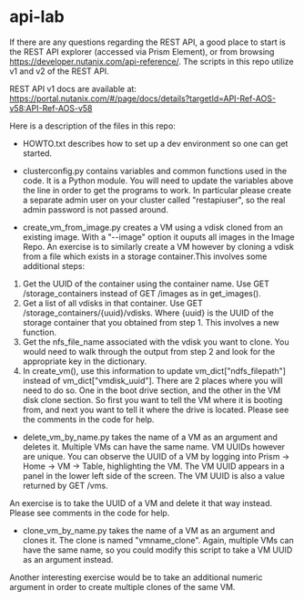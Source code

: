 # api-lab
If there are any questions regarding the REST API, a good place to start is the REST API explorer (accessed via Prism Element), or from browsing https://developer.nutanix.com/api-reference/. The scripts in this repo utilize v1 and v2 of the REST API.

REST API v1 docs are available at:
https://portal.nutanix.com/#/page/docs/details?targetId=API-Ref-AOS-v58:API-Ref-AOS-v58

Here is a description of the files in this repo:
* HOWTO.txt describes how to set up a dev environment so one can get started.


* clusterconfig.py contains variables and common functions used in the code. It is a Python module. You will need to update the variables above the line in order to get the programs to work. In particular please create a separate admin user on your cluster called "restapiuser", so the real admin password is not passed around.


* create_vm_from_image.py creates a VM using a vdisk cloned from an existing image. With a "--image" option it ouputs all images in the Image Repo. An exercise is to similarly create a VM however by cloning a vdisk from a file which exists in a storage container.This involves some additional steps:
1. Get the UUID of the container using the container name. Use GET /storage_containers instead of GET /images as in get_images().
2. Get a list of all vdisks in that container. Use GET /storage_containers/{uuid}/vdisks. Where {uuid} is the UUID of the storage container that you obtained from step 1. This involves a new function.
3. Get the nfs_file_name associated with the vdisk you want to clone. You would need to walk through the output from step 2 and look for the appropriate key in the dictionary.
4. In create_vm(), use this information to update vm_dict["ndfs_filepath"] instead of vm_dict["vmdisk_uuid"]. There are 2 places where you will need to do so. One in the boot drive section, and the other in the VM disk clone section. So first you want to tell the VM where it is booting from, and next you want to tell it where the drive is located. Please see the comments in the code for help.

* delete_vm_by_name.py takes the name of a VM as an argument and deletes it. Multiple VMs can have the same name. VM UUIDs however are unique. You can observe the UUID of a VM by logging into Prism -> Home -> VM -> Table, highlighting the VM. The VM UUID appears in a panel in the lower left side of the screen. The VM UUID is also a value returned by GET /vms.

An exercise is to take the UUID of a VM and delete it that way instead. Please see comments in the code for help.

* clone_vm_by_name.py takes the name of a VM as an argument and clones it. The clone is named "vmname_clone". Again, multiple VMs can have the same name, so you could modify this script to take a VM UUID as an argument instead.

Another interesting exercise would be to take an additional numeric argument in order to create multiple clones of the same VM.



